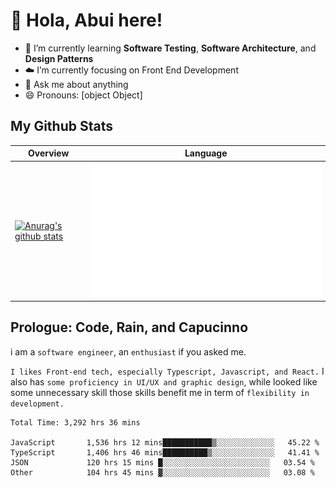 # 👋 Hola, Abui here!

- 🌱 I’m currently learning **Software Testing**, **Software Architecture**, and **Design Patterns**
- ☁️ I’m currently focusing on Front End Development
- 💬 Ask me about anything
- 😄 Pronouns: [object Object]

## My Github Stats

| Overview | Language |
| --- | --- |
|[![Anurag's github stats](https://github-readme-stats.vercel.app/api?username=abui-am&count_private=true)](https://github.com/anuraghazra/github-readme-stats)|![Language](https://raw.githubusercontent.com/abui-am/stats/c6455f656dfce7acd3951e5ec5b25d72af0b2ee3/generated/languages.svg)|

## Prologue: Code, Rain, and Capucinno
i am a `software engineer`, an `enthusiast` if you asked me. 

`I likes Front-end tech, especially Typescript, Javascript, and React.` I also has `some proficiency in UI/UX and graphic design`, while looked like some unnecessary skill those skills benefit me in term of `flexibility in development.`


<!--START_SECTION:waka-->

```text
Total Time: 3,292 hrs 36 mins

JavaScript       1,536 hrs 12 mins███████████▒░░░░░░░░░░░░░   45.22 %
TypeScript       1,406 hrs 46 mins██████████▒░░░░░░░░░░░░░░   41.41 %
JSON             120 hrs 15 mins █░░░░░░░░░░░░░░░░░░░░░░░░   03.54 %
Other            104 hrs 45 mins ▓░░░░░░░░░░░░░░░░░░░░░░░░   03.08 %
```

<!--END_SECTION:waka-->
